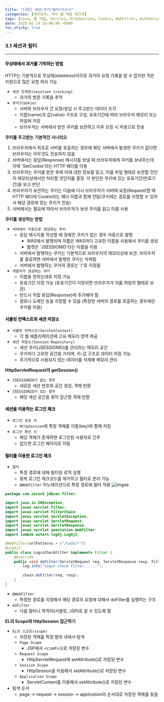 ```yaml
---
title: "[3장] 세션/쿠키/필터/리스너"
categories: [개인공부, 자바 웹 개발 워크북]
tags: [Java, 웹 개발, Servlet, HttpSession, Cookie, WebFilter, Authentication]
date: 2025-02-14 16:00:00 +0900
toc_sticky: true
---
```

### 3.1 세션과 필터
***
#### <mark style='background-color: #f1f8ff'> 무상태에서 과거를 기억하는 방법 </mark>
HTTP는 기본적으로 무상태(stateless)이므로 과거의 요청 기록을 알 수 없지만 적은 자원으로 많은 요청 처리 가능

- `세션 트랙킹(sesstion tracking)`
  - 과거의 방문 기록을 추적
- `쿠키(Cookie)`
  - 서버와 브라우저 간 요청/응답 시 주고받는 데이터 조각
  - 이름(name)과 값(value) 구조로 구성, 유효기간에 따라 브라우저 메모리 또는 파일에 저장
  - 브라우저는 서버에서 받은 쿠키를 보관하고 이후 요청 시 자동으로 전송

**쿠키를 주고받는 기본적인 시나리오**
1. 브라우저에서 최초로 서버를 호출하는 경우에 해당 서버에서 발생한 쿠키가 없다면 브라우저는 아무것도 전송하지 않음
2. 서버에서는 응답(Response) 메시지를 보낼 때 브라우저에게 쿠키를 보내주는데 이때 'SetCookie'라는 HTTP 헤더를 이용
3. 브라우저는 쿠키를 받은 후에 이에 대한 정보를 읽고, 이를 파일 형태로 보관할 것인지 메모리상에서만 처리할 것인지를 결정. 이 판단은 쿠키에 있는 유효기간(만료기간)을 보고 판단
4. 브라우저가 보관하는 쿠키는 다음에 다시 브라우저가 서버에 요청(Request)할 때 HTTP 헤더에 Cookie라는 헤더 이름과 함께 전달(쿠키에는 경로를 지정할 수 있어서 해당 경로에 맞는 쿠키가 전송)
5. 서버에서는 필요에 따라서 브라우저가 보낸 쿠키를 읽고 이를 사용

**쿠키를 생성하는 방법**
- `서버에서 자동으로 생성하는 쿠키`
  - 응답 메시지를 작성할 때 정해진 쿠키가 없는 경우 자동으로 발행
    - WAS에서 발행되며 이름은 WAS마다 고유한 이름을 사용해서 쿠키를 생성
    - 톰캣은 'JSESSIONID'라는 이름을 이용
  - 서버에서 발행하는 쿠키는 기본적으로 브라우저의 메모리상에 보관. 브라우저를 종료하면 서버에서 발행한 쿠키는 삭제됨
  - 서버에서 발행하는 쿠키의 경로는 '/'로 지정됨
- `개발자가 생성하는 쿠키`
  - 이름을 원하는대로 지정 가능
  - 유효기간 지정 가능 (유효기간이 지정되면 브라우저가 이를 파일의 형태로 보관)
  - 반드시 직접 응답(Response)에 추가해야 함
  - 경로나 도메인 등을 지정할 수 있음 (특정한 서버의 경로를 호출하는 경우에만 쿠키를 이용)

#### <mark style='background-color: #f1f8ff'> 서블릿 컨텍스트와 세션 저장소 </mark>
- `서블릿 컨텍스트(ServletContext)`
  - 각 웹 애플리케이션에 고유 메모리 영역 제공
- `세션 저장소(Session Repository)`
  - 세션 쿠키(JSESSIONID)를 관리하는 메모리 공간
  - 쿠키마다 고유한 공간을 가지며, 키-값 구조로 데이터 저장 가능
  - 주기적으로 사용되지 않는 데이터를 삭제해 메모리 관리

**HttpServletRequest의 getSession()**
- `JSESSIONID가 없는 경우`
  - 새로운 세션 번호와 공간 생성, 객체 반환
- `JSESSIONID가 있는 경우`
  - 해당 세션 공간을 찾아 접근할 객체 반환

#### <mark style='background-color: #f1f8ff'> 세션을 이용하는 로그인 체크 </mark>
- `로그인 성공 시`
  - `HttpSession`에 특정 객체를 이름(key)와 함께 저장
- `로그인 확인 시`
  - 해당 객체가 존재하면 로그인된 사용자로 간주
  - 없으면 로그인 페이지로 이동

#### <mark style='background-color: #f1f8ff'> 필터를 이용한 로그인 체크 </mark>
- `필터`
  - 특정 경로에 대해 필터링 로직 실행
  - 중복 로그인 체크코드를 제거하고 필터로 분리 가능
  - `@WebFilter` 어노테이션으로 특정 경로에 필터 적용
![imgae](https://velog.velcdn.com/images/reasonoflife39/post/26e022d3-950a-442f-9130-df8b70406743/image.png)

```java
package com.zerock.jdbcex.filter;

import java.io.IOException;
import javax.servlet.Filter;
import javax.servlet.FilterChain;
import javax.servlet.ServletException;
import javax.servlet.ServletRequest;
import javax.servlet.ServletResponse;
import javax.servlet.annotation.WebFilter;
import lombok.extern.log4j.Log4j2;

@WebFilter(urlPatterns = {"/todo/*"})
@Log4j2
public class LoginCheckFilter implements Filter {
    @Override
    public void doFilter(ServletRequest req, ServletResponse resp, FilterChain chain) throws IOException, ServletException {
        log.info("Login check filter......");
        
        chain.doFilter(req, resp);
    }
}
```

- `@WebFilter`
  - 특정한 경로를 지정해서 해당 경로의 요청에 대해서 doFilter를 실행하는 구조
- `doFilter`
  - 다음 필터나 목적지(서블릿, JSP)로 갈 수 있도록 함

**EL의 Scope와 HttpSession 접근하기**
- `EL의 스코프(scope)`
  - 저장된 객체를 특정 범위 내에서 탐색
  - `Page Scope`
    - JSP에서 <c:set>으로 저장된 변수
  - `Request Scope`
    - HttpServletRequest에 setAttribute()로 저장된 변수
  - `Session Scope`
    - HttpSession을 이용해서 setAttribute()로 저장된 변수
  - `Application Scope`
    - ServletContext를 이용해서 setAttribute()로 저장된 변수
- 탐색 순서
  - page → request → session → application의 순서대로 저장된 객체를 찾음
